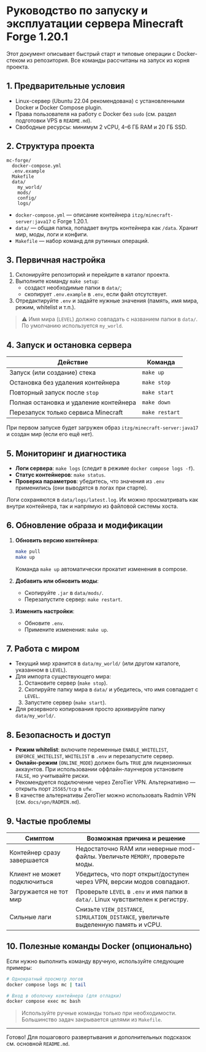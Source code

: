 # Руководство по запуску и эксплуатации сервера Minecraft Forge 1.20.1

Этот документ описывает быстрый старт и типовые операции с Docker-стеком из репозитория. Все команды рассчитаны на запуск из корня проекта.

## 1. Предварительные условия

- Linux-сервер (Ubuntu 22.04 рекомендована) c установленными Docker и Docker Compose plugin.
- Права пользователя на работу с Docker без `sudo` (см. раздел подготовки VPS в `README.md`).
- Свободные ресурсы: минимум 2 vCPU, 4–6 ГБ RAM и 20 ГБ SSD.

## 2. Структура проекта

```
mc-forge/
  docker-compose.yml
  .env.example
  Makefile
  data/
    my_world/
    mods/
    config/
    logs/
```

- `docker-compose.yml` — описание контейнера `itzg/minecraft-server:java17` c Forge 1.20.1.
- `data/` — общая папка, попадает внутрь контейнера как `/data`. Хранит мир, моды, логи и конфиги.
- `Makefile` — набор команд для рутинных операций.

## 3. Первичная настройка

1. Склонируйте репозиторий и перейдите в каталог проекта.
2. Выполните команду `make setup`:
   - создаст необходимые папки в `data/`;
   - скопирует `.env.example` в `.env`, если файл отсутствует.
3. Отредактируйте `.env` и задайте нужные значения (память, имя мира, режим, whitelist и т.п.).

> ⚠️ Имя мира (`LEVEL`) должно совпадать с названием папки в `data/`. По умолчанию используется `my_world`.

## 4. Запуск и остановка сервера

| Действие | Команда |
|----------|---------|
| Запуск (или создание) стека | `make up` |
| Остановка без удаления контейнера | `make stop` |
| Повторный запуск после `stop` | `make start` |
| Полная остановка и удаление контейнера | `make down` |
| Перезапуск только сервиса Minecraft | `make restart` |

При первом запуске будет загружен образ `itzg/minecraft-server:java17` и создан мир (если его ещё нет).

## 5. Мониторинг и диагностика

- **Логи сервера**: `make logs` (следит в режиме `docker compose logs -f`).
- **Статус контейнеров**: `make status`.
- **Проверка параметров**: убедитесь, что значения из `.env` применились (они выводятся в логах при старте).

Логи сохраняются в `data/logs/latest.log`. Их можно просматривать как внутри контейнера, так и напрямую из файловой системы хоста.

## 6. Обновление образа и модификации

1. **Обновить версию контейнера**:
   ```bash
   make pull
   make up
   ```
   Команда `make up` автоматически прокатит изменения в compose.

2. **Добавить или обновить моды**:
   - Скопируйте `.jar` в `data/mods/`.
   - Перезапустите сервер: `make restart`.

3. **Изменить настройки**:
   - Обновите `.env`.
   - Примените изменения: `make up`.

## 7. Работа с миром

- Текущий мир хранится в `data/my_world/` (или другом каталоге, указанном в `LEVEL`).
- Для импорта существующего мира:
  1. Остановите сервер (`make stop`).
  2. Скопируйте папку мира в `data/` и убедитесь, что имя совпадает с `LEVEL`.
  3. Запустите сервер (`make start`).
- Для резервного копирования просто архивируйте папку `data/my_world/`.

## 8. Безопасность и доступ

- **Режим whitelist**: включите переменные `ENABLE_WHITELIST`, `ENFORCE_WHITELIST`, `WHITELIST` в `.env` и перезапустите сервер.
- **Онлайн-режим** (`ONLINE_MODE`) должен быть `TRUE` для лицензионных аккаунтов. При использовании оффлайн-лаунчеров установите `FALSE`, но учитывайте риски.
- Рекомендуется подключение через ZeroTier VPN. Альтернативно — открыть порт `25565/tcp` в `ufw`.
- В качестве альтернативы ZeroTier можно использовать Radmin VPN (см. `docs/vpn/RADMIN.md`).

## 9. Частые проблемы

| Симптом | Возможная причина и решение |
|---------|-----------------------------|
| Контейнер сразу завершается | Недостаточно RAM или неверные mod-файлы. Увеличьте `MEMORY`, проверьте моды. |
| Клиент не может подключиться | Убедитесь, что порт открыт/доступен через VPN, версии модов совпадают. |
| Загружается не тот мир | Проверьте `LEVEL` в `.env` и имя папки в `data/`. Linux чувствителен к регистру. |
| Сильные лаги | Снизьте `VIEW_DISTANCE`, `SIMULATION_DISTANCE`, увеличьте выделенную память и vCPU. |

## 10. Полезные команды Docker (опционально)

Если нужно выполнить команду вручную, используйте следующие примеры:

```bash
# Однократный просмотр логов
docker compose logs mc | tail

# Вход в оболочку контейнера (для отладки)
docker compose exec mc bash
```

> Используйте ручные команды только при необходимости. Большинство задач закрывается целями из `Makefile`.

---

Готово! Для пошагового развертывания и дополнительных подсказок см. основной `README.md`.
